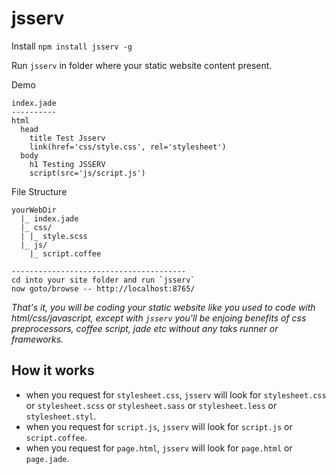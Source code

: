 jsserv
======

Install `npm install jsserv -g`

Run `jsserv` in folder where your static website content present.

Demo

    index.jade
    ----------
    html
      head
        title Test Jsserv
        link(href='css/style.css', rel='stylesheet')
      body
        h1 Testing JSSERV
        script(src='js/script.js')


File Structure

    yourWebDir
      |_ index.jade
      |_ css/
      | |_ style.scss
      |_ js/
        |_ script.coffee

    ---------------------------------------
    cd into your site folder and run `jsserv`
    now goto/browse -- http://localhost:8765/

*That's it, you will be coding your static website like you used to code with html/css/javascript, except with `jsserv` you'll be enjoing benefits of css preprocessors, coffee script, jade etc without any taks runner or frameworks.*

How it works
------------

* when you request for `stylesheet.css`, `jsserv` will look for `stylesheet.css` or `stylesheet.scss` or `stylesheet.sass` or `stylesheet.less` or `stylesheet.styl`.
* when you request for `script.js`, `jsserv` will look for `script.js` or `script.coffee`.
* when you request for `page.html`, `jsserv` will look for `page.html` or `page.jade`.


